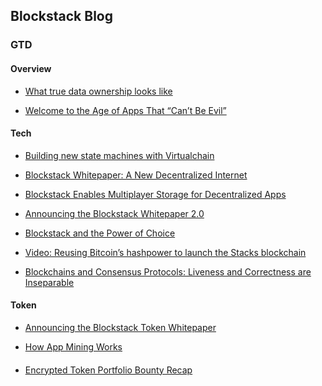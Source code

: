 ## Blockstack Blog

### GTD

#### Overview

- [What true data ownership looks like](https://blog.blockstack.org/gaining-ownership-of-our-digital-lives/)

- [Welcome to the Age of Apps That “Can’t Be Evil”
](https://blog.blockstack.org/welcome-to-the-age-of-apps-that-cant-be-evil/)

#### Tech

- [Building new state machines with Virtualchain](https://blog.blockstack.org/virtualchain-research-paper-published-at-dccl16/)

- [Blockstack Whitepaper: A New Decentralized Internet](https://blog.blockstack.org/blockstack-whitepaper-part-1/)

- [Blockstack Enables Multiplayer Storage for Decentralized Apps
](https://blog.blockstack.org/connecting-users-and-their-data-on-the-decentralized-internet/)

- [Announcing the Blockstack Whitepaper 2.0](https://blog.blockstack.org/announcing-the-blockstack-whitepaper-2-0/)

- [Blockstack and the Power of Choice](https://blog.blockstack.org/blockstack-and-the-power-of-choice/)

- [Video: Reusing Bitcoin’s hashpower to launch the Stacks blockchain](https://blog.blockstack.org/video-reusing-bitcoins-hashpower-to-launch-the-stacks-blockchain/)

- [Blockchains and Consensus Protocols: Liveness and Correctness are Inseparable](https://blog.blockstack.org/blockchains-and-consensus-protocols-liveness-and-correctness-are-inseparable/)

#### Token

- [Announcing the Blockstack Token Whitepaper](https://blog.blockstack.org/announcing-the-blockstack-token-whitepaper/)

- [How App Mining Works](https://blog.blockstack.org/app-mining-game-theory-algorithm-design/)

#### 

- [Encrypted Token Portfolio Bounty Recap](https://blog.blockstack.org/encrypted-token-portfolio-bounty-recap/)
